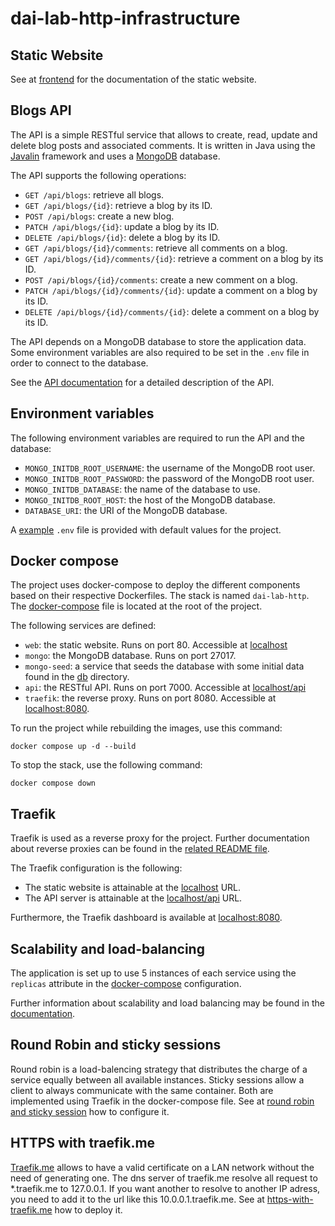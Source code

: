 # dai-lab-http-infrastructure

## Static Website

See at [frontend](./frontend/README.md) for the documentation of the static website.

## Blogs API

The API is a simple RESTful service that allows to create, read, update and delete blog posts and associated comments.
It is written in Java using the [Javalin](https://javalin.io/) framework and uses a [MongoDB](https://www.mongodb.com/)
database.

The API supports the following operations:

- `GET /api/blogs`: retrieve all blogs.
- `GET /api/blogs/{id}`: retrieve a blog by its ID.
- `POST /api/blogs`: create a new blog.
- `PATCH /api/blogs/{id}`: update a blog by its ID.
- `DELETE /api/blogs/{id}`: delete a blog by its ID.
- `GET /api/blogs/{id}/comments`: retrieve all comments on a blog.
- `GET /api/blogs/{id}/comments/{id}`: retrieve a comment on a blog by its ID.
- `POST /api/blogs/{id}/comments`: create a new comment on a blog.
- `PATCH /api/blogs/{id}/comments/{id}`: update a comment on a blog by its ID.
- `DELETE /api/blogs/{id}/comments/{id}`: delete a comment on a blog by its ID.

The API depends on a MongoDB database to store the application data. Some environment variables are also required to be
set in the `.env` file in order to connect to the database.

See the [API documentation](./api/README.md) for a detailed description of the API.

## Environment variables

The following environment variables are required to run the API and the database:

- `MONGO_INITDB_ROOT_USERNAME`: the username of the MongoDB root user.
- `MONGO_INITDB_ROOT_PASSWORD`: the password of the MongoDB root user.
- `MONGO_INITDB_DATABASE`: the name of the database to use.
- `MONGO_INITDB_ROOT_HOST`: the host of the MongoDB database.
- `DATABASE_URI`: the URI of the MongoDB database.

A [example](.env.example) `.env` file is provided with default values for the project.

## Docker compose

The project uses docker-compose to deploy the different components based on their respective Dockerfiles.
The stack is named `dai-lab-http`. The [docker-compose](./docker-compose.yaml) file is located at the root of the project.

The following services are defined:

- `web`: the static website. Runs on port 80. Accessible at [localhost](localhost)
- `mongo`: the MongoDB database. Runs on port 27017.
- `mongo-seed`: a service that seeds the database with some initial data found in the [db](./db) directory.
- `api`: the RESTful API. Runs on port 7000. Accessible at [localhost/api](localhost/api)
- `traefik`: the reverse proxy. Runs on port 8080. Accessible at [localhost:8080](localhost:8080).

To run the project while rebuilding the images, use this command:

```shell
docker compose up -d --build
```

To stop the stack, use the following command:

```shell
docker compose down
```

## Traefik

Traefik is used as a reverse proxy for the project. Further documentation about reverse proxies can be found in the [related README file](./reverse-proxy/README.md).

The Traefik configuration is the following:

- The static website is attainable at the [localhost](http://localhost) URL.
- The API server is attainable at the [localhost/api](http://localhost/api) URL.

Furthermore, the Traefik dashboard is available at [localhost:8080](http://localhost:8080).

## Scalability and load-balancing

The application is set up to use 5 instances of each service using the `replicas` attribute in the [docker-compose](./docker-compose.yaml) configuration.

Further information about scalability and load balancing may be found in the [documentation](./reverse-proxy/README.md).

## Round Robin and sticky sessions

Round robin is a load-balencing strategy that distributes the charge of a service equally between all available instances.
Sticky sessions allow a client to always communicate with the same container.
Both are implemented using Traefik in the docker-compose file.
See at [round robin and sticky session](./doc/round-robin_sticky-session.md) how to configure it.

## HTTPS with traefik.me

[Traefik.me](https://traefik.me) allows to have a valid certificate on a LAN network without the need of generating one. The dns server of traefik.me resolve all request to *.traefik.me to 127.0.0.1. If you want another to resolve to another IP adress, you need to add it to the url like this 10.0.0.1.traefik.me.
See at [https-with-traefik.me](./doc/https-with-traefik.me.md) how to deploy it.
